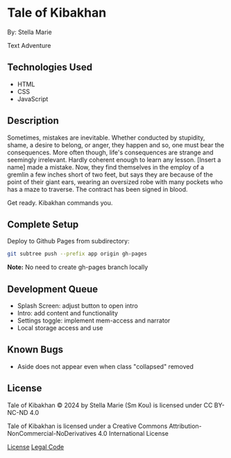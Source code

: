 # Tale of Kibakhan

By: Stella Marie

Text Adventure

## Technologies Used
- HTML
- CSS
- JavaScript

## Description

Sometimes, mistakes are inevitable. Whether conducted by stupidity, shame, a desire to belong, or anger, they happen and so, one must bear the consequences. More often though, life's consequences are strange and seemingly irrelevant. Hardly coherent enough to learn any lesson. [Insert a name] made a mistake. Now, they find themselves in the employ of a gremlin a few inches short of two feet, but says they are because of the point of their giant ears, wearing an oversized robe with many pockets who has a maze to traverse. The contract has been signed in blood. 

Get ready. Kibakhan commands you.

## Complete Setup

Deploy to Github Pages from subdirectory:
```bash
git subtree push --prefix app origin gh-pages
```
**Note:** No need to create gh-pages branch locally

## Development Queue
- Splash Screen: adjust button to open intro
- Intro: add content and functionality
- Settings toggle: implement mem-access and narrator
- Local storage access and use

## Known Bugs

- Aside does not appear even when class "collapsed" removed


## License

Tale of Kibakhan © 2024 by Stella Marie (Sm Kou) is licensed under CC BY-NC-ND 4.0 

Tale of Kibakhan is licensed under a
Creative Commons Attribution-NonCommercial-NoDerivatives 4.0 International License

[License](https://creativecommons.org/licenses/by-nc-nd/4.0/)
[Legal Code](https://creativecommons.org/licenses/by-nc-nd/4.0/legalcode.en)